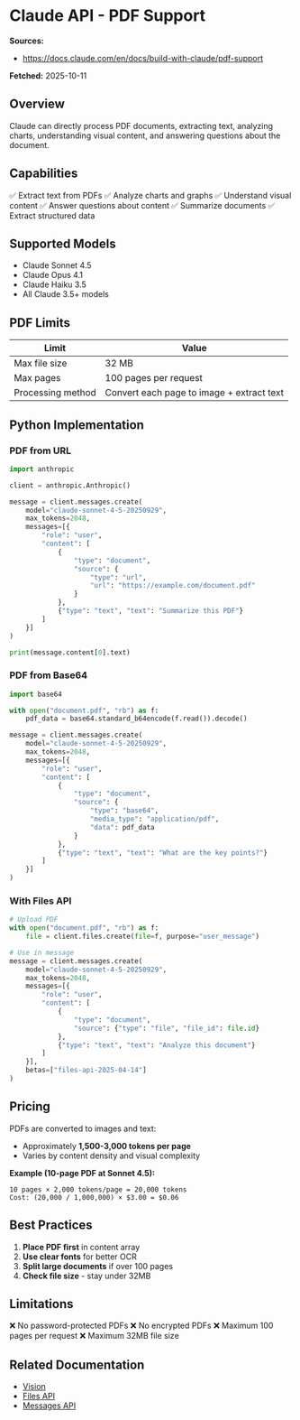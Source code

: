 # Claude API - PDF Support

**Sources:**
- https://docs.claude.com/en/docs/build-with-claude/pdf-support

**Fetched:** 2025-10-11

## Overview

Claude can directly process PDF documents, extracting text, analyzing charts, understanding visual content, and answering questions about the document.

## Capabilities

✅ Extract text from PDFs
✅ Analyze charts and graphs
✅ Understand visual content
✅ Answer questions about content
✅ Summarize documents
✅ Extract structured data

## Supported Models

- Claude Sonnet 4.5
- Claude Opus 4.1
- Claude Haiku 3.5
- All Claude 3.5+ models

## PDF Limits

| Limit | Value |
|-------|-------|
| Max file size | 32 MB |
| Max pages | 100 pages per request |
| Processing method | Convert each page to image + extract text |

## Python Implementation

### PDF from URL

```python
import anthropic

client = anthropic.Anthropic()

message = client.messages.create(
    model="claude-sonnet-4-5-20250929",
    max_tokens=2048,
    messages=[{
        "role": "user",
        "content": [
            {
                "type": "document",
                "source": {
                    "type": "url",
                    "url": "https://example.com/document.pdf"
                }
            },
            {"type": "text", "text": "Summarize this PDF"}
        ]
    }]
)

print(message.content[0].text)
```

### PDF from Base64

```python
import base64

with open("document.pdf", "rb") as f:
    pdf_data = base64.standard_b64encode(f.read()).decode()

message = client.messages.create(
    model="claude-sonnet-4-5-20250929",
    max_tokens=2048,
    messages=[{
        "role": "user",
        "content": [
            {
                "type": "document",
                "source": {
                    "type": "base64",
                    "media_type": "application/pdf",
                    "data": pdf_data
                }
            },
            {"type": "text", "text": "What are the key points?"}
        ]
    }]
)
```

### With Files API

```python
# Upload PDF
with open("document.pdf", "rb") as f:
    file = client.files.create(file=f, purpose="user_message")

# Use in message
message = client.messages.create(
    model="claude-sonnet-4-5-20250929",
    max_tokens=2048,
    messages=[{
        "role": "user",
        "content": [
            {
                "type": "document",
                "source": {"type": "file", "file_id": file.id}
            },
            {"type": "text", "text": "Analyze this document"}
        ]
    }],
    betas=["files-api-2025-04-14"]
)
```

## Pricing

PDFs are converted to images and text:
- Approximately **1,500-3,000 tokens per page**
- Varies by content density and visual complexity

**Example (10-page PDF at Sonnet 4.5):**
```
10 pages × 2,000 tokens/page = 20,000 tokens
Cost: (20,000 / 1,000,000) × $3.00 = $0.06
```

## Best Practices

1. **Place PDF first** in content array
2. **Use clear fonts** for better OCR
3. **Split large documents** if over 100 pages
4. **Check file size** - stay under 32MB

## Limitations

❌ No password-protected PDFs
❌ No encrypted PDFs
❌ Maximum 100 pages per request
❌ Maximum 32MB file size

## Related Documentation

- [Vision](./07-vision.md)
- [Files API](./17-files-api.md)
- [Messages API](./03-messages-api.md)
